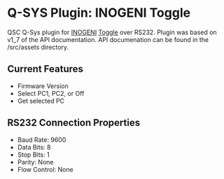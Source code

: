 # Q-SYS Plugin: INOGENI Toggle 

QSC Q-Sys plugin for [INOGENI](https://inogeni.com/) [Toggle](https://inogeni.com/product/toggle/) over RS232. Plugin was based on v1_7 of the API documentation. API documenation can be found in the /src/assets directory.

## Current Features
* Firmware Version
* Select PC1, PC2, or Off
* Get selected PC

## RS232 Connection Properties
* Baud Rate: 9600
* Data Bits: 8
* Stop Bits: 1
* Parity: None
* Flow Control: None